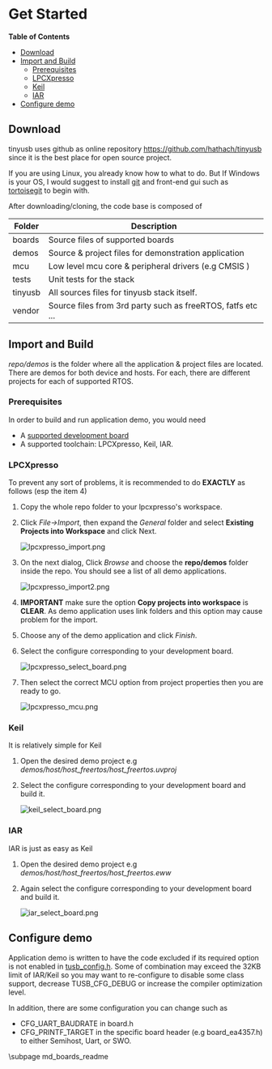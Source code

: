 # Get Started #

<!-- START doctoc generated TOC please keep comment here to allow auto update -->
<!-- DON'T EDIT THIS SECTION, INSTEAD RE-RUN doctoc TO UPDATE -->
**Table of Contents**

- [Download](#download)
- [Import and Build](#import-and-build)
	- [Prerequisites](#prerequisites)
	- [LPCXpresso](#lpcxpresso)
	- [Keil](#keil)
	- [IAR](#iar)
- [Configure demo](#configure-demo)

<!-- END doctoc generated TOC please keep comment here to allow auto update -->

## Download ##

tinyusb uses github as online repository https://github.com/hathach/tinyusb since it is the best place for open source project. 

If you are using Linux, you already know how to what to do. But If Windows is your OS, I would suggest to install [git](http://git-scm.com/) and front-end gui such as [tortoisegit](http://code.google.com/p/tortoisegit) to begin with.

After downloading/cloning, the code base is composed of

Folder  | Description
-----   | -------------
boards  | Source files of supported boards
demos   | Source & project files for demonstration application
mcu     | Low level mcu core & peripheral drivers (e.g CMSIS )
tests   | Unit tests for the stack
tinyusb | All sources files for tinyusb stack itself.
vendor  | Source files from 3rd party such as freeRTOS, fatfs etc ...

## Import and Build ##

*repo/demos* is the folder where all the application & project files are located. There are demos for both device and hosts. For each, there are different projects for each of supported RTOS. 

### Prerequisites ###

In order to build and run application demo, you would need

- A [supported development board](../../boards/readme.md)
- A supported toolchain: LPCXpresso, Keil, IAR.

### LPCXpresso ###

To prevent any sort of problems, it is recommended to do **EXACTLY** as follows (esp the item 4)

1. Copy the whole repo folder to your lpcxpresso's workspace.
2. Click *File->Import*, then expand the *General* folder and select **Existing Projects into Workspace** and click Next.

    ![lpcxpresso_import.png](http://docs.tinyusb.org/images/lpcxpresso_import.png)
    
3. On the next dialog, Click *Browse* and choose the **repo/demos** folder inside the repo. You should see a list of all demo applications.

    ![lpcxpresso_import2.png](http://docs.tinyusb.org/images/lpcxpresso_import2.png)
    
4. **IMPORTANT** make sure the option **Copy projects into workspace** is **CLEAR**. As demo application uses link folders and this option may cause problem for the import.
5. Choose any of the demo application and click *Finish*.
6. Select the configure corresponding to your development board.
    
    ![lpcxpresso_select_board.png](http://docs.tinyusb.org/images/lpcxpresso_select_board.png)
    
7. Then select the correct MCU option from project properties then you are ready to go.
    
    ![lpcxpresso_mcu.png](http://docs.tinyusb.org/images/lpcxpresso_mcu.png)

### Keil ###

It is relatively simple for Keil

1. Open the desired demo project e.g *demos/host/host_freertos/host_freertos.uvproj*
2. Select the configure corresponding to your development board and build it. 
    
    ![keil_select_board.png](http://docs.tinyusb.org/images/keil_select_board.png) 

### IAR ###

IAR is just as easy as Keil

1. Open the desired demo project e.g *demos/host/host_freertos/host_freertos.eww*
2. Again select the configure corresponding to your development board and build it. 
    
    ![iar_select_board.png](http://docs.tinyusb.org/images/iar_select_board.png)

## Configure demo ##

Application demo is written to have the code excluded if its required option is not enabled in [tusb_config.h](). Some of combination may exceed the 32KB limit of IAR/Keil so you may want to re-configure to disable some class support, decrease TUSB_CFG_DEBUG or increase the compiler optimization level.

In addition, there are some configuration you can change such as

- CFG_UART_BAUDRATE in board.h
- CFG_PRINTF_TARGET in the specific board header (e.g board_ea4357.h) to either Semihost, Uart, or SWO.

\subpage md_boards_readme